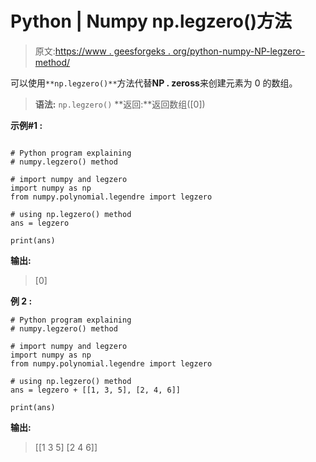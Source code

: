 # Python | Numpy np.legzero()方法

> 原文:[https://www . geesforgeks . org/python-numpy-NP-legzero-method/](https://www.geeksforgeeks.org/python-numpy-np-legzero-method/)

可以使用`**np.legzero()**`方法代替**NP . zeross**来创建元素为 0 的数组。

> **语法:** `np.legzero()`
> **返回:**返回数组([0])

**示例#1 :**

```

# Python program explaining
# numpy.legzero() method 

# import numpy and legzero
import numpy as np
from numpy.polynomial.legendre import legzero

# using np.legzero() method
ans = legzero

print(ans)
```

**输出:**

> [0]

**例 2 :**

```
# Python program explaining
# numpy.legzero() method 

# import numpy and legzero
import numpy as np
from numpy.polynomial.legendre import legzero

# using np.legzero() method
ans = legzero + [[1, 3, 5], [2, 4, 6]]

print(ans)
```

**输出:**

> [[1 3 5]
> [2 4 6]]